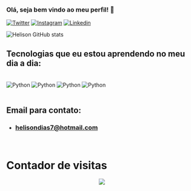 
### Olá, seja bem vindo ao meu perfil! 👐

[![Twitter](https://img.shields.io/badge/Twitter-1DA1F2?style=for-the-badge&logo=twitter&logoColor=white)](https://twitter.com/Helison)
[![Instagram](https://img.shields.io/badge/Instagram-E4405F?style=for-the-badge&logo=instagram&logoColor=white)](https://www.instagram.com/helison_7/)
[![Linkedin](https://img.shields.io/badge/LinkedIn-0077B5?style=for-the-badge&logo=linkedin&logoColor=white)](https://www.linkedin.com/in/helison-dias-3b3966234/)

![Helison GitHub stats](https://github-readme-stats.vercel.app/api?username=helisondias&show_icons=true&theme=dark)

## Tecnologias que eu estou aprendendo no meu dia a dia:

<div style='display: inline_block'><br>
    <img align='center' alt='Python' src='https://img.shields.io/badge/Python-3776AB?style=for-the-badge&logo=python&logoColor=white' />
    <img align='center' alt='Python' src='https://img.shields.io/badge/CSS3-1572B6?style=for-the-badge&logo=css3&logoColor=white' />
    <img align='center' alt='Python' src='https://img.shields.io/badge/HTML5-E34F26?style=for-the-badge&logo=html5&logoColor=white' />
    <img align='center' alt='Python' src='https://img.shields.io/badge/JavaScript-F7DF1E?style=for-the-badge&logo=javascript&logoColor=black' />
</div><br/>



## Email para contato:

- ### helisondias7@hotmail.com

</br>
               <h1> Contador de visitas </h1>
<p align='center'>  <img alingn='center' src='https://profile-counter.glitch.me/helisondias/count.svg' /></p>
